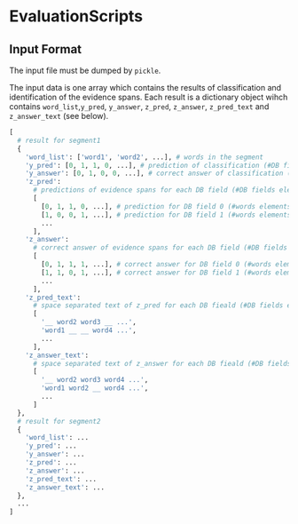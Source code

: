 # EvaluationScripts
## Input Format
The input file must be dumped by `pickle`.

The input data is one array which contains the results of classification and identification of the evidence spans.
Each result is a dictionary object wihch contains `word_list`,`y_pred`, `y_answer`, `z_pred`, `z_answer`, `z_pred_text` and `z_answer_text` (see below).

```python
[
  # result for segment1
  {
    'word_list': ['word1', 'word2', ...], # words in the segment
    'y_pred': [0, 1, 1, 0, ...], # prediction of classification (#DB fields elements)
    'y_answer': [0, 1, 0, 0, ...], # correct answer of classification (#DB fields elements)
    'z_pred':
      # predictions of evidence spans for each DB field (#DB fields elements)
      [
        [0, 1, 1, 0, ...], # prediction for DB field 0 (#words elements)
        [1, 0, 0, 1, ...], # prediction for DB field 1 (#words elements)
        ...
      ],
    'z_answer':
      # correct answer of evidence spans for each DB field (#DB fields elements)
      [
        [0, 1, 1, 1, ...], # correct answer for DB field 0 (#words elements)
        [1, 1, 0, 1, ...], # correct answer for DB field 1 (#words elements)
        ...
      ],
    'z_pred_text':
      # space separated text of z_pred for each DB fieald (#DB fields elements)
      [
        '__ word2 word3 __ ...',
        'word1 __ __ word4 ...',
        ...
      ],
    'z_answer_text':
      # space separated text of z_answer for each DB fieald (#DB fields elements)
      [
        '__ word2 word3 word4 ...',
        'word1 word2 __ word4 ...',
        ...
      ]
  },
  # result for segment2
  {
    'word_list': ...
    'y_pred': ...
    'y_answer': ...
    'z_pred': ...
    'z_answer': ...
    'z_pred_text': ...
    'z_answer_text': ...
  },
  ...
]
```
